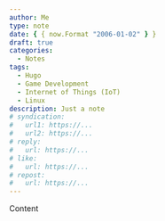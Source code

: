 ```yaml
---
author: Me
type: note
date: { { now.Format "2006-01-02" } }
draft: true
categories:
  - Notes
tags:
  - Hugo
  - Game Development
  - Internet of Things (IoT)
  - Linux
description: Just a note
# syndication:
#   url1: https://...
#   url2: https://...
# reply:
#   url: https://...
# like:
#   url: https://...
# repost:
#   url: https://...
---
```


Content

